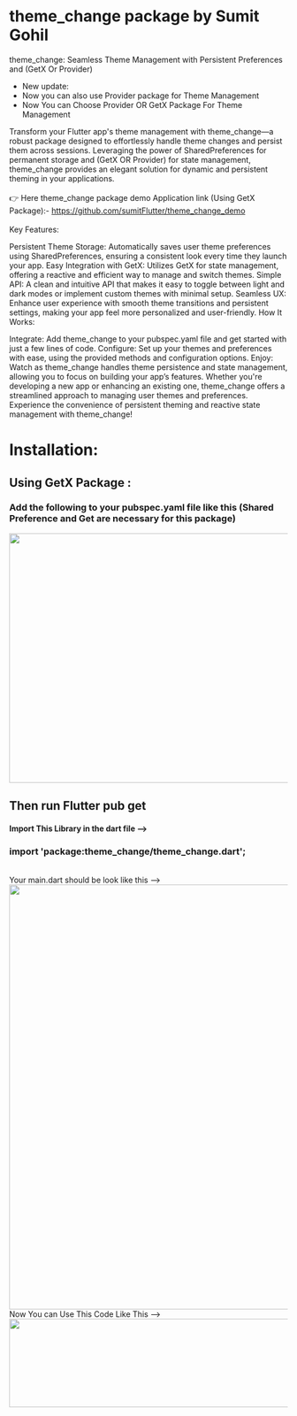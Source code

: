 <h1> theme_change package by Sumit Gohil</h1>
theme_change: Seamless Theme Management with Persistent Preferences and (GetX Or Provider)

* New update:
* Now you can also use Provider package for Theme Management
* Now You can Choose Provider OR GetX Package For Theme Management

Transform your Flutter app's theme management with theme_change—a robust package designed to effortlessly handle theme changes and persist them across sessions. Leveraging the power of SharedPreferences for permanent storage and (GetX OR Provider) for state management, theme_change provides an elegant solution for dynamic and persistent theming in your applications.<br><br>
👉 Here theme_change package demo Application link (Using GetX Package):- https://github.com/sumitFlutter/theme_change_demo <br><br>
Key Features:

Persistent Theme Storage: Automatically saves user theme preferences using SharedPreferences, ensuring a consistent look every time they launch your app.
Easy Integration with GetX: Utilizes GetX for state management, offering a reactive and efficient way to manage and switch themes.
Simple API: A clean and intuitive API that makes it easy to toggle between light and dark modes or implement custom themes with minimal setup.
Seamless UX: Enhance user experience with smooth theme transitions and persistent settings, making your app feel more personalized and user-friendly.
How It Works:

Integrate: Add theme_change to your pubspec.yaml file and get started with just a few lines of code.
Configure: Set up your themes and preferences with ease, using the provided methods and configuration options.
Enjoy: Watch as theme_change handles theme persistence and state management, allowing you to focus on building your app’s features.
Whether you're developing a new app or enhancing an existing one, theme_change offers a streamlined approach to managing user themes and preferences. Experience the convenience of persistent theming and reactive state management with theme_change!

<h1>Installation:</h1>
<p>
<p>
<h2> Using GetX Package :</h2>
<h3>Add the following to your pubspec.yaml file like this (Shared Preference and Get are necessary for this package)</h3>
<img src="https://github.com/user-attachments/assets/6afda44a-314a-4ba5-af70-a624a52eb75c" height="451px"  width="863px" />
   <br><h2>Then run Flutter pub get</h2>
  <h4>Import This Library in the dart file --></h4>
  <h3> import 'package:theme_change/theme_change.dart';  </h3><br>
  Your main.dart should be look like this --><br>
  <img src="https://github.com/user-attachments/assets/eaddbdf3-dba5-4696-a97d-3a19c5010c84" height="768px"  width="1500px" />
<br> Now You can Use This Code Like This --><br>
  <img src="https://github.com/user-attachments/assets/8aa151fd-4e16-4d63-94bc-cc859b20c4d8" height="160px"  width="839px" />
</p>
</p>
